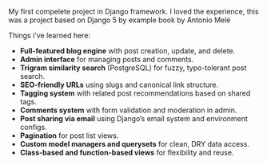 My first compelete project in Django framework.
I loved the experience, this was a project based on Django 5 by example book by Antonio Melé

Things i've learned here: 

- **Full-featured blog engine** with post creation, update, and delete.
- **Admin interface** for managing posts and comments.
- **Trigram similarity search** (PostgreSQL) for fuzzy, typo-tolerant post search.
- **SEO-friendly URLs** using slugs and canonical link structure.
- **Tagging system** with related post recommendations based on shared tags.
- **Comments system** with form validation and moderation in admin.
- **Post sharing via email** using Django’s email system and environment configs.
- **Pagination** for post list views.
- **Custom model managers and querysets** for clean, DRY data access.
- **Class-based and function-based views** for flexibility and reuse.
